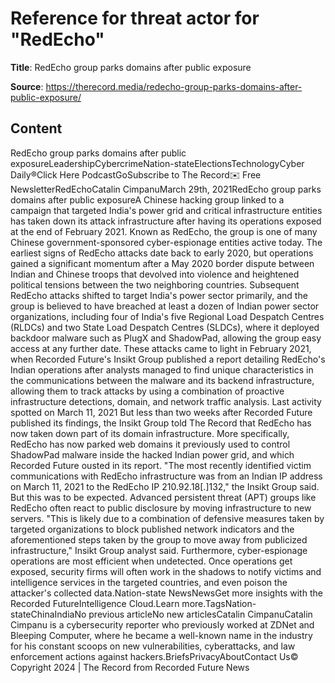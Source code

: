 # Reference for threat actor for "RedEcho"

**Title**: RedEcho group parks domains after public exposure

**Source**: https://therecord.media/redecho-group-parks-domains-after-public-exposure/

## Content
RedEcho group parks domains after public exposureLeadershipCybercrimeNation-stateElectionsTechnologyCyber Daily®Click Here PodcastGoSubscribe to The Record✉️ Free NewsletterRedEchoCatalin CimpanuMarch 29th, 2021RedEcho group parks domains after public exposureA Chinese hacking group linked to a campaign that targeted India's power grid and critical infrastructure entities has taken down its attack infrastructure after having its operations exposed at the end of February 2021.
Known as RedEcho, the group is one of many Chinese government-sponsored cyber-espionage entities active today.
The earliest signs of RedEcho attacks date back to early 2020, but operations gained a significant momentum after a May 2020 border dispute between Indian and Chinese troops that devolved into violence and heightened political tensions between the two neighboring countries.
Subsequent RedEcho attacks shifted to target India's power sector primarily, and the group is believed to have breached at least a dozen of Indian power sector organizations, including four of India's five Regional Load Despatch Centres (RLDCs) and two State Load Despatch Centres (SLDCs), where it deployed backdoor malware such as PlugX and ShadowPad, allowing the group easy access at any further date.
These attacks came to light in February 2021, when Recorded Future's Insikt Group published a report detailing RedEcho's Indian operations after analysts managed to find unique characteristics in the communications between the malware and its backend infrastructure, allowing them to track attacks by using a combination of proactive infrastructure detections, domain, and network traffic analysis.
Last activity spotted on March 11, 2021
But less than two weeks after Recorded Future published its findings, the Insikt Group told The Record that RedEcho has now taken down part of its domain infrastructure.
More specifically, RedEcho has now parked web domains it previously used to control ShadowPad malware inside the hacked Indian power grid, and which Recorded Future ousted in its report.
"The most recently identified victim communications with RedEcho infrastructure was from an Indian IP address on March 11, 2021 to the RedEcho IP 210.92.18[.]132," the Insikt Group said.
But this was to be expected. Advanced persistent threat (APT) groups like RedEcho often react to public disclosure by moving infrastructure to new servers.
"This is likely due to a combination of defensive measures taken by targeted organizations to block published network indicators and the aforementioned steps taken by the group to move away from publicized infrastructure," Insikt Group analyst said.
Furthermore, cyber-espionage operations are most efficient when undetected. Once operations get exposed, security firms will often work in the shadows to notify victims and intelligence services in the targeted countries, and even poison the attacker's collected data.Nation-state NewsNewsGet more insights with the Recorded FutureIntelligence Cloud.Learn more.TagsNation-stateChinaIndiaNo previous articleNo new articlesCatalin CimpanuCatalin Cimpanu is a cybersecurity reporter who previously worked at ZDNet and Bleeping Computer, where he became a well-known name in the industry for his constant scoops on new vulnerabilities, cyberattacks, and law enforcement actions against hackers.BriefsPrivacyAboutContact Us© Copyright 2024 | The Record from Recorded Future News